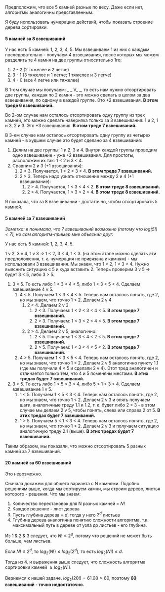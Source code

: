 Предположим, что все 5 камней разные по весу. Даже если нет, алгоритмы аналогичны представленным.

Я буду использовать нумерацию действий, чтобы показать строение дерева сортировки.

#### 5 камней за 8 взвешиваний

У нас есть 5 камней: 1, 2, 3, 4, 5.
Мы взвешиваем 1 из них с каждым последовательно - получаем 4 взвешивания, после которых мы можем разделить те 4 камня на две группы относительно 1го:

1. 2 - 2 (2 тяжелее и 2 легче)
2. 3 - 1 (3 тяжелее и 1 легче; 1 тяжелее и 3 легче)
3. 4 - 0 (все 4 легче или тяжелее)

В 1-ом случае мы получаем: _ _ V_ _, то есть нам нужно отсортировать две группы, каждая по 2 камня - это можно сделать в целом за два взвешивания, по одному в каждой группе. Это +2 взвешивания. **В этом треде 6 взвешиваний.**

Во 2-ом случае нам осталось отсортировать одну группу из трех камней, это можно сделать наверняка только за 3 взвешивания: 1 и 2, 1 и 3, 2 и 3. Это +3 взвешивания. **В этом треде 7 взвешиваний.**

В 3-ем случае нам осталось отсортировать одну группу из четырех камней - в худшем случае это будет сделано за 4 взвешивания:

1. Делим на две группы: 1 и 2, 3 и 4. Внутри каждой группы проводим одно взвешивание - уже +2 взвешивания. Для простоты, расположим их так: 1 < 2 и 3 < 4.
2. Сравним 2 и 3 (+1 взвешивания):
    1. 2 < 3. Получается, 1 < 2 < 3 < 4. **В этом треде 7 взвешиваний.**
    2. 2 > 3. Теперь надо узнать отношение между 2 и 4 (+1 взвешивание):
        1. 2 > 4. Получается, 1 < 3 < 4 < 2. **В этом треде 8 взвешиваний.**
        2. 2 < 4. Получается, 1 < 3 < 2 < 4. **В этом треде 8 взвешиваний.**

Я показала, что за 8 взвешиваний - достаточно, чтобы отсортировать 5 камней.

#### 5 камней за 7 взвешиваний

*Заметка: я понимала, что 7 взвешиваний возможно (потому что $log(5!) < 7$), но сам алгоритм-пример мне объяснил друг.*

У нас есть 5 камней: 1, 2, 3, 4, 5.

1 v 2, 3 v 4, 1 v 3 => 1 < 2, 3 < 4, 1 < 3. (на этом этапе можно сделать эти предположения, т. к. нумерация не привязана к камням) - мы использовали 3 взвешивания. Мы знаем, что 1 < 2, 1 < 3 < 4. Нужно выяснить ситуацию с 5 и куда вставить 2. Теперь проверим 3 v 5 => будет 3 < 5, либо 3 > 5.

1. 3 < 5. То есть либо 1 < 3 < 4 < 5, либо 1 < 3 < 5 < 4. Сделаем взвешивание 4 v 5.
    1. 4 < 5. Получаем 1 < 3 < 4 < 5. Теперь нам осталось понять, где 2, но мы знаем, что точно 1 < 2. Делаем 2 v 4
        1. 2 < 4. Делаем 2 v 3 
            1. 2 < 3. Получаем: 1 < 2 < 3 < 4 < 5. **В этом треде 7 взвешиваний.**
            2. 2 > 3. Получаем: 1 < 3 < 2 < 4 < 5. **В этом треде 7 взвешиваний.**
        2. 2 > 4. Делаем 2 v 5, аналогично:
            1. 2 < 5. Получаем: 1 < 3 < 4 < 2 < 5. **В этом треде 7 взвешиваний.**
            2. 2 > 5. Получаем: 1 < 3 < 4 < 5 < 2. **В этом треде 7 взвешиваний.**
    2. 4 > 5. Получаем 1 < 3 < 5 < 4. Теперь нам осталось понять, где 2, но мы знаем, что точно 1 < 2. Делаем 2 v 5 аналогично пункту 1.1 (где мы получили 4 < 5 и сделали 2 v 4). Этот тред аналогичен и отличается только тем, что 4 и 5 поменяны местами. **В этих тредах будет 7 взвешиваний.**
2. 3 > 5. То есть либо 1 < 5 < 3 < 4, либо 5 < 1 < 3 < 4. Сделаем взвешивание 1 v 5.
    1. 1 < 5. Получаем 1 < 5 < 3 < 4. Теперь нам осталось понять, где 2, но мы знаем, что точно 1 < 2. Делаем 2 v 3 и опять получаем шаги, аналогичные треду 1.1 и 1.2, т. к. будет либо 2 < 3 - в этом случае мы делаем 2 v 5, чтобы понять, слева или справа 2 от 5. **В этих тредах будет 7 взвешиваний.**
    2. 1 > 5. Получаем 5 < 1 < 3 < 4. Теперь нам осталось понять, где 2, но мы знаем, что точно 1 < 2. Делаем 2 v 3 и получаем ситуацию аналогичную треду 2.1 (выше). **В этих тредах будет 7 взвешиваний.**

Таким образом, мы показали, что можно отсортировать 5 разных камней за 7 взвешиваний.

#### 20 камней за 60 взвешиваний

Это невозможно. 

Сначала докажем для общего варианта с N камнями. Подобно решениям выше, когда мы сортируем камни, мы строим дерево, листья которого - решения. Что мы знаем:

1. Количество перестановок для N разных камней = $N!$
2. Каждое решение - лист дерева
3. Пусть глубина дерева = $d$, тогда у него $2^d$ листьев
4. Глубина дерева аналогична понятию сложности алгоритма, т.к. максимальный путь в дереве от узла до листьев - его глубина.

Из 1 & 2 & 3 следует, что $N! \leq 2^d$, потому что решений не может быть больше, чем листьев. 

Если $N! \leq 2^d$, то $log_2(N!) \leq log_2(2^d)$, то есть $log_2(N!) \leq d$.

Тогда из  4. и выражения выше следует, что сложность алгоритма сортировки камней $\geq log_2(N!)$.

Вернемся к нашей задаче. $log_2(20!) = 61.08 > 60$, поэтому **60 взвешиваний - точно недостаточно.**







